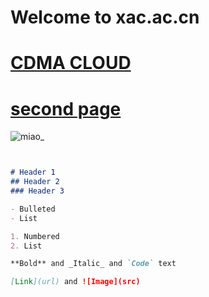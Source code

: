 # Welcome to xac.ac.cn
# [CDMA CLOUD](https://www.cdma.im)
# [second page](https://xac.ac.cn/second.md)
![miao_](https://www.cdma.im/cat.png)


```markdown


# Header 1
## Header 2
### Header 3

- Bulleted
- List

1. Numbered
2. List

**Bold** and _Italic_ and `Code` text

[Link](url) and ![Image](src)
```

